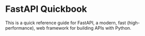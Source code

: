# FastAPI Quickbook

This is a quick reference guide for FastAPI, a modern, fast (high-performance), web framework for building APIs with Python.
